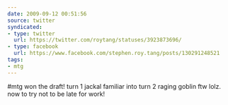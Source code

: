 ```yaml
---
date: 2009-09-12 00:51:56
source: twitter
syndicated:
- type: twitter
  url: https://twitter.com/roytang/statuses/3923873696/
- type: facebook
  url: https://www.facebook.com/stephen.roy.tang/posts/130291248521
tags:
- mtg
---
```


#mtg won the draft! turn 1 jackal familiar into turn 2 raging goblin ftw lolz. now to try not to be late for work!